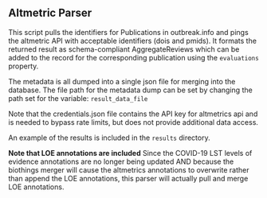 ## Altmetric Parser
This script pulls the identifiers for Publications in outbreak.info and pings the altmetric API with acceptable identifiers (dois and pmids). It formats the returned result as schema-compliant AggregateReviews which can be added to the record for the corresponding publication using the `evaluations` property.

The metadata is all dumped into a single json file for merging into the database.
The file path for the metadata dump can be set by changing the path set for the variable: `result_data_file`

Note that the credentials.json file contains the API key for altmetrics api and is needed to bypass rate limits, but does not provide additional data access. 

An example of the results is included in the `results` directory.

**Note that LOE annotations are included**
Since the COVID-19 LST levels of evidence annotations are no longer being updated AND because the biothings merger will cause the altmetrics annotations to overwrite rather than append the LOE annotations, this parser will actually pull and merge LOE annotations.